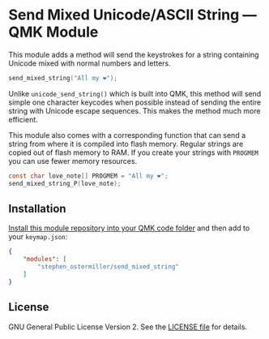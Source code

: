 # Send Mixed Unicode/ASCII String — QMK Module

This module adds a method will send the keystrokes for a string containing Unicode mixed with normal numbers and letters.

```c
send_mixed_string("All my ❤️");
```

Unlike `unicode_send_string()` which is built into QMK, this method will send simple one character keycodes when possible instead of sending the entire string with Unicode escape sequences. This makes the method much more efficient.

This module also comes with a corresponding function that can send a string from where it is compiled into flash memory. Regular strings are copied out of flash memory to RAM. If you create your strings with `PROGMEM` you can use fewer memory resources.

```c
const char love_note[] PROGMEM = "All my ❤️";
send_mixed_string_P(love_note);
```

## Installation

[Install this module repository into your QMK code folder](../) and then add to your `keymap.json`:

```json
{
    "modules": [
        "stephen_ostermiller/send_mixed_string"
    ]
}
```

## License

 GNU General Public License Version 2. See the [LICENSE file](../LICENSE) for details.
